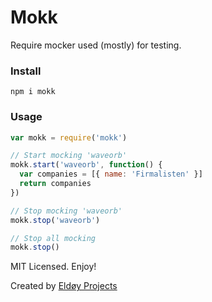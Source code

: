 # Mokk

Require mocker used (mostly) for testing.

### Install

```
npm i mokk
```

### Usage

```js
var mokk = require('mokk')

// Start mocking 'waveorb'
mokk.start('waveorb', function() {
  var companies = [{ name: 'Firmalisten' }]
  return companies
})

// Stop mocking 'waveorb'
mokk.stop('waveorb')

// Stop all mocking
mokk.stop()
```

MIT Licensed. Enjoy!

Created by [Eldøy Projects](https://eldoy.com)
